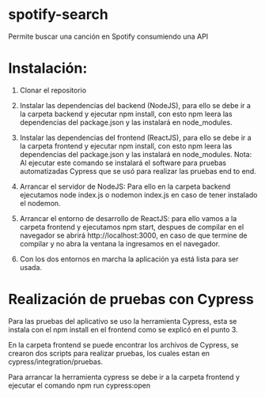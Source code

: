 # spotify-search

Permite buscar una canción en Spotify consumiendo una API

# Instalación:

1. Clonar el repositorio

2. Instalar las dependencias del backend (NodeJS), para ello se debe ir a la carpeta backend y ejecutar npm install, con esto npm leera las dependencias del package.json y las instalará en node_modules.

3. Instalar las dependencias del frontend (ReactJS), para ello se debe ir a la carpeta frontend y ejecutar npm install, con esto npm leera las dependencias del package.json y las instalará en node_modules. 
Nota: Al ejecutar este comando se instalará  el software para pruebas automatizadas Cypress que se usó para realizar las pruebas end to end.

4. Arrancar el servidor de NodeJS: Para ello en la carpeta backend ejecutamos node index.js o nodemon index.js en caso de tener instalado el nodemon.

5. Arrancar el entorno de desarrollo de ReactJS: para ello vamos a la carpeta frontend y ejecutamos npm start, despues de compilar en el navegador se abrirá http://localhost:3000, en caso de que termine de compilar y no abra la ventana la ingresamos en el navegador.

6. Con los dos entornos en marcha la aplicación ya está lista para ser usada.

# Realización de pruebas con Cypress

Para las pruebas del aplicativo se uso la herramienta Cypress, esta se instala con el npm install en el frontend como se explicó en el punto 3.

En la carpeta frontend se puede encontrar los archivos de Cypress, se crearon dos scripts para realizar pruebas, los cuales estan en cypress/integration/pruebas.

Para arrancar la herramienta cypress se debe ir a la carpeta frontend y ejecutar el comando npm run cypress:open
